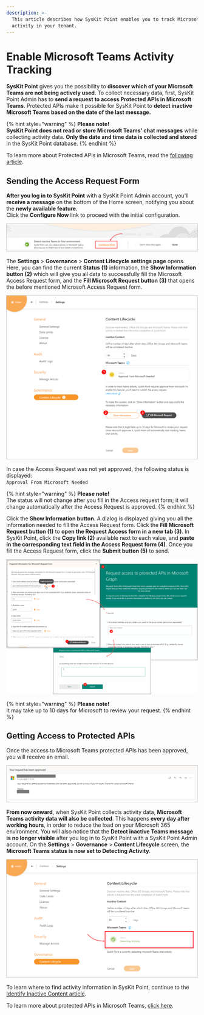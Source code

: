 ```yaml
---
description: >-
  This article describes how SysKit Point enables you to track Microsoft Teams
  activity in your tenant.
---
```


# Enable Microsoft Teams Activity Tracking

**SysKit Point** gives you the possibility to **discover which of your Microsoft Teams are not being actively used**. To collect necessary data, first, SysKit Point Admin has to **send a request to access Protected APIs in Microsoft Teams**. Protected APIs make it possible for SysKit Point to **detect inactive Microsoft Teams based on the date of the last message.**

{% hint style="warning" %}
**Please note!  
SysKit Point does not read or store Microsoft Teams' chat messages** while collecting activity data. **Only the date and time data is collected and stored** in the SysKit Point database.
{% endhint %}

To learn more about Protected APIs in Microsoft Teams, read the [following article](https://docs.microsoft.com/en-us/graph/teams-protected-apis).

## Sending the Access Request Form

**After you log in to SysKit Point** with a SysKit Point Admin account, you’ll **receive a message** on the bottom of the Home screen, notifying you about the **newly available feature**.  
Click the **Configure Now** link to proceed with the initial configuration.

![Home Screen - Detect Inactive Teams message](../.gitbook/assets/teams_activity-admin_message%20%281%29%20%284%29%20%281%29.png)

The **Settings** &gt; **Governance** &gt; **Content Lifecycle** **settings page** opens. Here, you can find the current **Status** **\(1\)** information, the **Show Information button \(2\)** which will give you all data to successfully fill the Microsoft Access Request form, and the **Fill Microsoft Request button \(3\)** that opens the before mentioned Microsoft Access Request form.

![SysKit Point Settings - Content Lifecycle page](../.gitbook/assets/teams_activity-settings%20%283%29.png)

In case the Access Request was not yet approved, the following status is displayed:  
`Approval From Microsoft Needed`

{% hint style="warning" %}
**Please note!**  
The status will not change after you fill in the Access request form; it will change automatically after the Access Request is approved.
{% endhint %}

Click the **Show Information button**. A dialog is displayed giving you all the information needed to fill the Access Request form. Click the **Fill Microsoft Request button \(1\)** to **open the Request Access form in a new tab \(3\)**. In SysKit Point, click the **Copy link \(2\)** available next to each value, and **paste in the corresponding text field in the Access Request form \(4\)**. Once you fill the Access Request form, click the **Submit button \(5\)** to send.

![Prepared information in SysKit Point &amp; Access Request Form](../.gitbook/assets/microsoft-teams-activity_information-and-form%20%281%29%20%284%29%20%283%29.png)

{% hint style="warning" %}
**Please note!**  
It may take up to 10 days for Microsoft to review your request.
{% endhint %}

## Getting Access to Protected APIs

Once the access to Microsoft Teams protected APIs has been approved, you will receive an email.

![Access approval email ](../.gitbook/assets/teams_activity-approval_email%20%283%29%20%283%29.png)

**From now onward**, when SysKit Point collects activity data, **Microsoft Teams activity data will also be collected**. This happens **every day after working hours**, in order to reduce the load on your Microsoft 365 environment. You will also notice that the **Detect inactive Teams message is no longer visible** after you log in to SysKit Point with a SysKit Point Admin account. On the **Settings** &gt; **Governance** &gt; **Content Lifecycle** screen, the **Microsoft Teams status is now set to Detecting Activity**.

![Microsoft Teams - Detecting Activity status](../.gitbook/assets/microsoft-teams-activity_detecting-activity%20%283%29.png)

To learn where to find activity information in SysKit Point, continue to the [Identify Inactive Content article](inactive-content.md).

To learn more about protected APIs in Microsoft Teams, [click here](https://docs.microsoft.com/en-us/graph/teams-protected-apis).

